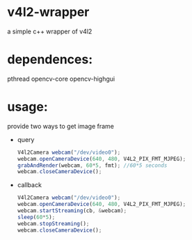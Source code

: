 # v4l2-wrapper
 a simple c++ wrapper of v4l2

# dependences:
 pthread opencv-core opencv-highgui

# usage:
  provide two ways to get image frame
* query

  ```javascript
  V4l2Camera webcam("/dev/video0");
  webcam.openCameraDevice(640, 480, V4L2_PIX_FMT_MJPEG);
  grabAndRender(webcam, 60*5, fmt); //60*5 seconds
  webcam.closeCameraDevice();
  ```

* callback

  ```javascript
  V4l2Camera webcam("/dev/video0");
  webcam.openCameraDevice(640, 480, V4L2_PIX_FMT_MJPEG);
  webcam.startStreaming(cb, &webcam);
  sleep(60*5);
  webcam.stopStreaming();
  webcam.closeCameraDevice();
  ```
